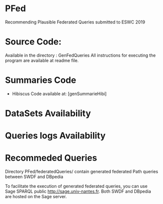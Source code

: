 # PFed

Recommending Plausible Federated Queries submitted to ESWC 2019

# Source Code:
Available in the directory : GenFedQueries
All instructions for executing the program are available at readme file.

# Summaries Code
- Hibiscus Code available at: [genSummarieHibi]

# DataSets Availability


# Queries logs Availability


# Recommeded Queries
Directory PFed/federatedQueries/ contain generated federated Path queries between SWDF and DBpedia


To facilitate the execution of generated federated queries, you can use Sage SPARQL public http://sage.univ-nantes.fr. Both SWDF and DBpedia are hosted on the Sage server.

